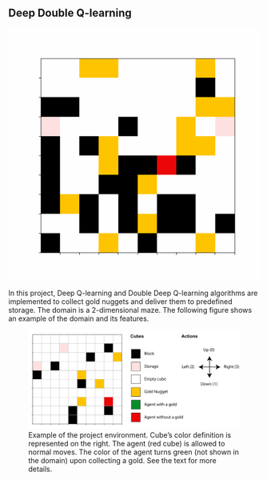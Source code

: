 ## Deep Double Q-learning

![DQlearning Demo](figures/animation_20201003101019.gif)


In this project, Deep Q-learning and Double Deep Q-learning algorithms are implemented to collect gold nuggets and deliver them to predefined storage. The domain is a 2-dimensional maze. The following figure shows an example of the domain and its features.


<figure class="image">
  <img src="figures/domain_example.png" alt="figures/domain_example.png" width="600">
  <figcaption>Example of the project environment. Cube’s color definition is represented on the right. The agent (red cube) is allowed to normal moves. The color of the agent turns green (not shown in the domain) upon collecting a gold. See the text for more details.</figcaption>
</figure>

